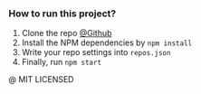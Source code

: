 ### How to run this project?
1. Clone the repo [@Github](http://github.com/epicallan/github-deploy-server)<br>
2. Install the NPM dependencies by `npm install`<br>
3. Write your repo settings into `repos.json`<br>
4. Finally, run  `npm start` <br>

@ MIT LICENSED
